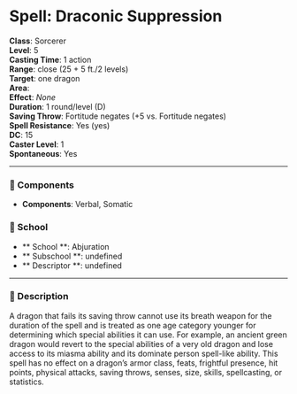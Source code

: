 
# Spell: Draconic Suppression
**Class**: Sorcerer  
**Level**: 5  
**Casting Time**: 1 action  
**Range**: close (25 + 5 ft./2 levels)  
**Target**: one dragon  
**Area**:   
**Effect**: _None_  
**Duration**: 1 round/level (D)  
**Saving Throw**: Fortitude negates (+5 vs. Fortitude negates)  
**Spell Resistance**: Yes (yes)  
**DC**: 15  
**Caster Level**: 1  
**Spontaneous**: Yes

---

### 🔮 Components
- **Components**: Verbal, Somatic

### 🏫 School
- ** School **: Abjuration
- ** Subschool **: undefined
- ** Descriptor **: undefined
---

### 📜 Description
A dragon that fails its saving throw cannot use its breath weapon for the duration of the spell and is treated as one age category younger for determining which special abilities it can use. For example, an ancient green dragon would revert to the special abilities of a very old dragon and lose access to its miasma ability and its dominate person spell-like ability. This spell has no effect on a dragon’s armor class, feats, frightful presence, hit points, physical attacks, saving throws, senses, size, skills, spellcasting, or statistics.
